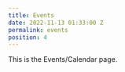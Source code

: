 ```yaml
---
title: Events
date: 2022-11-13 01:33:00 Z
permalink: events
position: 4
---
```


This is the Events/Calendar page.
